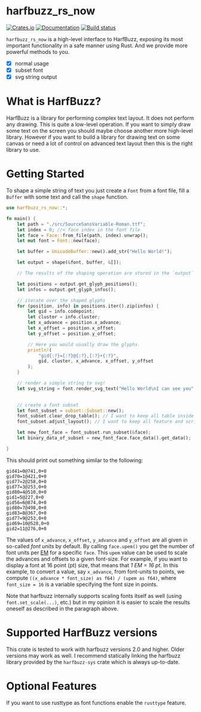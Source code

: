 # harfbuzz_rs_now

[![Crates.io](https://img.shields.io/crates/v/harfbuzz_rs.svg)](https://crates.io/crates/harfbuzz_rs_now)
[![Documentation](https://docs.rs/harfbuzz_rs_now/badge.svg)](https://docs.rs/harfbuzz_rs_now)
[![Build status](https://github.com/KonghaYao/harfbuzz_rs_now/actions/workflows/rust.yml/badge.svg)](https://github.com/KonghaYao/harfbuzz_rs_now/actions/workflows/rust.yml)

`harfbuzz_rs_now` is a high-level interface to HarfBuzz, exposing its most important functionality in a safe manner using Rust. And we provide more powerful methods to you.

- [x] normal usage
- [x] subset font
- [x] svg string output

# What is HarfBuzz?

HarfBuzz is a library for performing complex text layout. It does not perform
any drawing. This is quite a low-level operation. If you want to simply draw
some text on the screen you should maybe choose another more high-level library.
However if you want to build a library for drawing text on some canvas or need a
lot of control on advanced text layout then this is the right library to use.

# Getting Started

To shape a simple string of text you just create a `Font` from a font file, fill
a `Buffer` with some text and call the `shape` function.

```rust
use harfbuzz_rs_now::*;

fn main() {
    let path = "./src/SourceSansVariable-Roman.ttf";
    let index = 0; //< face index in the font file
    let face = Face::from_file(path, index).unwrap();
    let mut font = Font::new(face);

    let buffer = UnicodeBuffer::new().add_str("Hello World!");

    let output = shape(&font, buffer, &[]);

    // The results of the shaping operation are stored in the `output` buffer.

    let positions = output.get_glyph_positions();
    let infos = output.get_glyph_infos();

    // iterate over the shaped glyphs
    for (position, info) in positions.iter().zip(infos) {
        let gid = info.codepoint;
        let cluster = info.cluster;
        let x_advance = position.x_advance;
        let x_offset = position.x_offset;
        let y_offset = position.y_offset;

        // Here you would usually draw the glyphs.
        println!(
            "gid{:?}={:?}@{:?},{:?}+{:?}",
            gid, cluster, x_advance, x_offset, y_offset
        );
    }

    // render a simple string to svg!
    let svg_string = font.render_svg_text("Hello World\nI can see you", &[]);
    

    // create a font subset     
    let font_subset = subset::Subset::new();
    font_subset.clear_drop_table(); // I want to keep all table inside this font
    font_subset.adjust_layout(); // I want to keep all feature and script layout

    let new_font_face = font_subset.run_subset(&face);
    let binary_data_of_subset = new_font_face.face_data().get_data();

}
```

This should print out something similar to the following:

```text
gid41=0@741,0+0
gid70=1@421,0+0
gid77=2@258,0+0
gid77=3@253,0+0
gid80=4@510,0+0
gid1=5@227,0+0
gid56=6@874,0+0
gid80=7@498,0+0
gid83=8@367,0+0
gid77=9@253,0+0
gid69=10@528,0+0
gid2=11@276,0+0
```

The values of `x_advance`, `x_offset`, `y_advance` and `y_offset` are all given in so-called _font units_ by default.
By calling `face.upem()` you get the number of font units per [EM](<https://en.wikipedia.org/wiki/Em_(typography)>) for
a specific `face`. This `upem` value can be used to scale the advances and offsets to a given font-size.
For example, if you want to display a font at 16 point (pt) size, that means that _1 EM = 16 pt_.
In this example, to convert a value, say `x_advance`, from font-units to points, we compute `((x_advance * font_size) as f64) / (upem as f64)`, where `font_size = 16` is a variable specifying the font size in points.

Note that harfbuzz internally supports scaling fonts itself as well (using `font.set_scale(...)`, etc.) but in my opinion it is easier to scale the results oneself as described in the paragraph above.

# Supported HarfBuzz versions

This crate is tested to work with harfbuzz versions 2.0 and higher. Older versions may work as well. I recommend statically linking the harfbuzz library provided by the `harfbuzz-sys` crate which is always up-to-date.

# Optional Features

If you want to use rusttype as font functions enable the `rusttype` feature.
